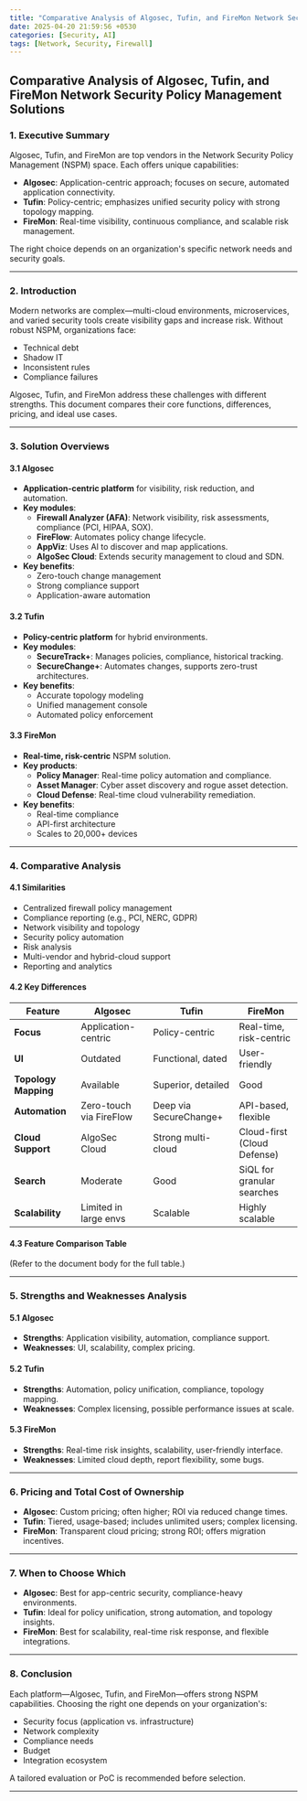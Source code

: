 ```yaml
---
title: "Comparative Analysis of Algosec, Tufin, and FireMon Network Security Policy Management Solutions"
date: 2025-04-20 21:59:56 +0530
categories: [Security, AI]
tags: [Network, Security, Firewall]
---
```


## Comparative Analysis of Algosec, Tufin, and FireMon Network Security Policy Management Solutions

### 1. Executive Summary

Algosec, Tufin, and FireMon are top vendors in the Network Security Policy Management (NSPM) space. Each offers unique capabilities:
- **Algosec**: Application-centric approach; focuses on secure, automated application connectivity.
- **Tufin**: Policy-centric; emphasizes unified security policy with strong topology mapping.
- **FireMon**: Real-time visibility, continuous compliance, and scalable risk management.

The right choice depends on an organization's specific network needs and security goals.

---

### 2. Introduction

Modern networks are complex—multi-cloud environments, microservices, and varied security tools create visibility gaps and increase risk. Without robust NSPM, organizations face:
- Technical debt
- Shadow IT
- Inconsistent rules
- Compliance failures

Algosec, Tufin, and FireMon address these challenges with different strengths. This document compares their core functions, differences, pricing, and ideal use cases.

---

### 3. Solution Overviews

#### 3.1 Algosec
- **Application-centric platform** for visibility, risk reduction, and automation.
- **Key modules**:
  - **Firewall Analyzer (AFA)**: Network visibility, risk assessments, compliance (PCI, HIPAA, SOX).
  - **FireFlow**: Automates policy change lifecycle.
  - **AppViz**: Uses AI to discover and map applications.
  - **AlgoSec Cloud**: Extends security management to cloud and SDN.
- **Key benefits**:
  - Zero-touch change management
  - Strong compliance support
  - Application-aware automation

#### 3.2 Tufin
- **Policy-centric platform** for hybrid environments.
- **Key modules**:
  - **SecureTrack+**: Manages policies, compliance, historical tracking.
  - **SecureChange+**: Automates changes, supports zero-trust architectures.
- **Key benefits**:
  - Accurate topology modeling
  - Unified management console
  - Automated policy enforcement

#### 3.3 FireMon
- **Real-time, risk-centric** NSPM solution.
- **Key products**:
  - **Policy Manager**: Real-time policy automation and compliance.
  - **Asset Manager**: Cyber asset discovery and rogue asset detection.
  - **Cloud Defense**: Real-time cloud vulnerability remediation.
- **Key benefits**:
  - Real-time compliance
  - API-first architecture
  - Scales to 20,000+ devices

---

### 4. Comparative Analysis

#### 4.1 Similarities
- Centralized firewall policy management
- Compliance reporting (e.g., PCI, NERC, GDPR)
- Network visibility and topology
- Security policy automation
- Risk analysis
- Multi-vendor and hybrid-cloud support
- Reporting and analytics

#### 4.2 Key Differences
| Feature               | Algosec                  | Tufin                    | FireMon                       |
|----------------------|--------------------------|---------------------------|-------------------------------|
| **Focus**            | Application-centric      | Policy-centric           | Real-time, risk-centric       |
| **UI**               | Outdated                 | Functional, dated        | User-friendly                 |
| **Topology Mapping** | Available                | Superior, detailed       | Good                          |
| **Automation**       | Zero-touch via FireFlow  | Deep via SecureChange+   | API-based, flexible           |
| **Cloud Support**    | AlgoSec Cloud            | Strong multi-cloud       | Cloud-first (Cloud Defense)   |
| **Search**           | Moderate                 | Good                     | SiQL for granular searches    |
| **Scalability**      | Limited in large envs    | Scalable                 | Highly scalable               |

#### 4.3 Feature Comparison Table
(Refer to the document body for the full table.)

---

### 5. Strengths and Weaknesses Analysis

#### 5.1 Algosec
- **Strengths**: Application visibility, automation, compliance support.
- **Weaknesses**: UI, scalability, complex pricing.

#### 5.2 Tufin
- **Strengths**: Automation, policy unification, compliance, topology mapping.
- **Weaknesses**: Complex licensing, possible performance issues at scale.

#### 5.3 FireMon
- **Strengths**: Real-time risk insights, scalability, user-friendly interface.
- **Weaknesses**: Limited cloud depth, report flexibility, some bugs.

---

### 6. Pricing and Total Cost of Ownership

- **Algosec**: Custom pricing; often higher; ROI via reduced change times.
- **Tufin**: Tiered, usage-based; includes unlimited users; complex licensing.
- **FireMon**: Transparent cloud pricing; strong ROI; offers migration incentives.

---

### 7. When to Choose Which
- **Algosec**: Best for app-centric security, compliance-heavy environments.
- **Tufin**: Ideal for policy unification, strong automation, and topology insights.
- **FireMon**: Best for scalability, real-time risk response, and flexible integrations.

---

### 8. Conclusion

Each platform—Algosec, Tufin, and FireMon—offers strong NSPM capabilities. Choosing the right one depends on your organization's:
- Security focus (application vs. infrastructure)
- Network complexity
- Compliance needs
- Budget
- Integration ecosystem

A tailored evaluation or PoC is recommended before selection.

---